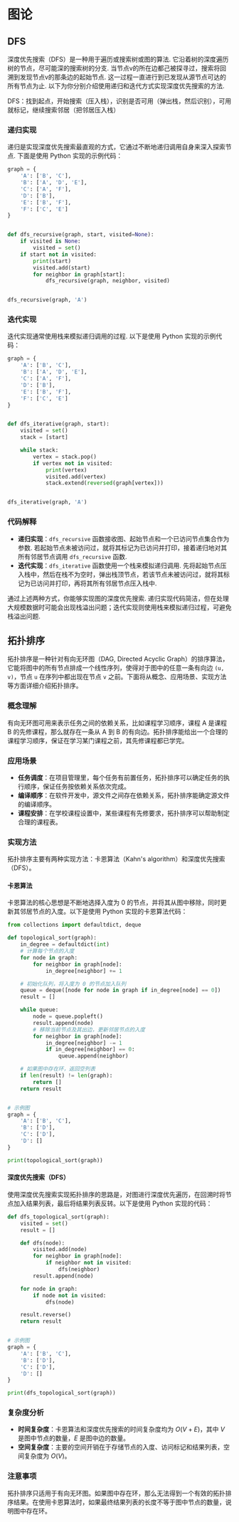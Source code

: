 # 图论
## DFS
深度优先搜索（DFS）是一种用于遍历或搜索树或图的算法. 它沿着树的深度遍历树的节点，尽可能深的搜索树的分支. 当节点v的所在边都己被探寻过，搜索将回溯到发现节点v的那条边的起始节点. 这一过程一直进行到已发现从源节点可达的所有节点为止. 以下为你分别介绍使用递归和迭代方式实现深度优先搜索的方法. 

DFS：找到起点，开始搜索（压入栈），识别是否可用（弹出栈，然后识别），可用就标记，继续搜索邻居（把邻居压入栈）

### 递归实现
递归是实现深度优先搜索最直观的方式，它通过不断地递归调用自身来深入探索节点. 下面是使用 Python 实现的示例代码：
```python
graph = {
    'A': ['B', 'C'],
    'B': ['A', 'D', 'E'],
    'C': ['A', 'F'],
    'D': ['B'],
    'E': ['B', 'F'],
    'F': ['C', 'E']
}


def dfs_recursive(graph, start, visited=None):
    if visited is None:
        visited = set()
    if start not in visited:
        print(start)
        visited.add(start)
        for neighbor in graph[start]:
            dfs_recursive(graph, neighbor, visited)


dfs_recursive(graph, 'A')

```
### 迭代实现
迭代实现通常使用栈来模拟递归调用的过程. 以下是使用 Python 实现的示例代码：
```python
graph = {
    'A': ['B', 'C'],
    'B': ['A', 'D', 'E'],
    'C': ['A', 'F'],
    'D': ['B'],
    'E': ['B', 'F'],
    'F': ['C', 'E']
}


def dfs_iterative(graph, start):
    visited = set()
    stack = [start]

    while stack:
        vertex = stack.pop()
        if vertex not in visited:
            print(vertex)
            visited.add(vertex)
            stack.extend(reversed(graph[vertex]))


dfs_iterative(graph, 'A')

```
### 代码解释
- **递归实现**：`dfs_recursive` 函数接收图、起始节点和一个已访问节点集合作为参数. 若起始节点未被访问过，就将其标记为已访问并打印，接着递归地对其所有邻居节点调用 `dfs_recursive` 函数. 
- **迭代实现**：`dfs_iterative` 函数使用一个栈来模拟递归调用. 先将起始节点压入栈中，然后在栈不为空时，弹出栈顶节点，若该节点未被访问过，就将其标记为已访问并打印，再将其所有邻居节点压入栈中. 

通过上述两种方式，你能够实现图的深度优先搜索. 递归实现代码简洁，但在处理大规模数据时可能会出现栈溢出问题；迭代实现则使用栈来模拟递归过程，可避免栈溢出问题.  

## 拓扑排序

拓扑排序是一种针对有向无环图（DAG, Directed Acyclic Graph）的排序算法，它能将图中的所有节点排成一个线性序列，使得对于图中的任意一条有向边 `(u, v)`，节点 `u` 在序列中都出现在节点 `v` 之前。下面将从概念、应用场景、实现方法等方面详细介绍拓扑排序。

### 概念理解
有向无环图可用来表示任务之间的依赖关系，比如课程学习顺序，课程 A 是课程 B 的先修课程，那么就存在一条从 A 到 B 的有向边。拓扑排序能给出一个合理的课程学习顺序，保证在学习某门课程之前，其先修课程都已学完。

### 应用场景
- **任务调度**：在项目管理里，每个任务有前置任务，拓扑排序可以确定任务的执行顺序，保证任务按依赖关系依次完成。
- **编译顺序**：在软件开发中，源文件之间存在依赖关系，拓扑排序能确定源文件的编译顺序。
- **课程安排**：在学校课程设置中，某些课程有先修要求，拓扑排序可以帮助制定合理的课程表。

### 实现方法
拓扑排序主要有两种实现方法：卡恩算法（Kahn's algorithm）和深度优先搜索（DFS）。

#### 卡恩算法
卡恩算法的核心思想是不断地选择入度为 0 的节点，并将其从图中移除，同时更新其邻居节点的入度。以下是使用 Python 实现的卡恩算法代码：
```python
from collections import defaultdict, deque

def topological_sort(graph):
    in_degree = defaultdict(int)
    # 计算每个节点的入度
    for node in graph:
        for neighbor in graph[node]:
            in_degree[neighbor] += 1

    # 初始化队列，将入度为 0 的节点加入队列
    queue = deque([node for node in graph if in_degree[node] == 0])
    result = []

    while queue:
        node = queue.popleft()
        result.append(node)
        # 移除当前节点及其出边，更新邻居节点的入度
        for neighbor in graph[node]:
            in_degree[neighbor] -= 1
            if in_degree[neighbor] == 0:
                queue.append(neighbor)

    # 如果图中存在环，返回空列表
    if len(result) != len(graph):
        return []
    return result


# 示例图
graph = {
    'A': ['B', 'C'],
    'B': ['D'],
    'C': ['D'],
    'D': []
}

print(topological_sort(graph))

```
#### 深度优先搜索（DFS）
使用深度优先搜索实现拓扑排序的思路是，对图进行深度优先遍历，在回溯时将节点加入结果列表，最后将结果列表反转。以下是使用 Python 实现的代码：
```python
def dfs_topological_sort(graph):
    visited = set()
    result = []

    def dfs(node):
        visited.add(node)
        for neighbor in graph[node]:
            if neighbor not in visited:
                dfs(neighbor)
        result.append(node)

    for node in graph:
        if node not in visited:
            dfs(node)

    result.reverse()
    return result


# 示例图
graph = {
    'A': ['B', 'C'],
    'B': ['D'],
    'C': ['D'],
    'D': []
}

print(dfs_topological_sort(graph))

```

### 复杂度分析
- **时间复杂度**：卡恩算法和深度优先搜索的时间复杂度均为 $O(V + E)$，其中 $V$ 是图中节点的数量，$E$ 是图中边的数量。
- **空间复杂度**：主要的空间开销在于存储节点的入度、访问标记和结果列表，空间复杂度为 $O(V)$。

### 注意事项
拓扑排序只适用于有向无环图。如果图中存在环，那么无法得到一个有效的拓扑排序结果。在使用卡恩算法时，如果最终结果列表的长度不等于图中节点的数量，说明图中存在环。 